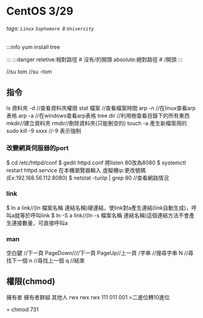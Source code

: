 # CentOS 3/29
###### tags: `Linux` `Sophomore B` `University`
:::info
yum install tree

:::
:::danger
reletive:相對路徑 # 沒有/的開頭
absolute:絕對路徑 # /開頭
:::

//su tom 
//su -tom 

## 指令
ls 資料夾 -d //查看資料夾權限
stat 檔案 //查看檔案時間
arp -n //在linux查看arp表格
arp -a //在windows查看arp表格
tree dir //利用樹查看目錄下的所有東西
mkdir//建立資料夾
rmdir//刪除資料夾(只能刪空的)
touch -a 產生新檔案用的
sudo kill -9 xxxx //-9 表示強制
### 改變網頁伺服器的port
$ cd /etc/httpd/conf
$ gedit httpd.conf
將listen 80改為8080
$ systemctl restart httpd.service
在本機瀏覽器輸入  虛擬機ip:更改號碼 (Ex:192.168.56.112:8080)
$ netstat -tunlp | grep 80 //查看網路情況
### link
$ ln a link//(ln 檔案名稱 連結名稱)硬連結，使link對a產生連結(link自動生成)，呼叫a就等於呼叫link
$ ln -S a link//(ln -s 檔案名稱 連結名稱)這個連結方法不會產生連接數量，可直接呼叫a  



### man

空白鍵 //下一頁
PageDown////下一頁
PageUp//上一頁
/字串 //搜尋字串
N //尋找下一個
n //尋找上一個
q //結束

## 權限(chmod)
擁有者 擁有者群組 其他人
rwx rwx rwx
111 011 001 >二進位轉10進位

= chmod 731

